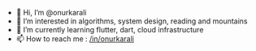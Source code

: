 - 👋 Hi, I’m @onurkarali
- 👀 I’m interested in algorithms, system design, reading and mountains 
- 🌱 I’m currently learning flutter, dart, cloud infrastructure
- 📫 How to reach me : [/in/onurkarali](https://www.linkedin.com/in/onurkarali/)

<!---
onurkarali/onurkarali is a ✨ special ✨ repository because its `README.md` (this file) appears on your GitHub profile.
You can click the Preview link to take a look at your changes.
--->
